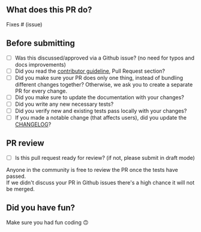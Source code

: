 ## What does this PR do?

<!--
Please include a summary of the change and which issue is fixed.
 Please also include relevant motivation and context.
 List any dependencies that are required for this change.
-->

Fixes # (issue)

## Before submitting
- [ ] Was this discussed/approved via a Github issue? (no need for typos and docs improvements)
- [ ] Did you read the [contributor guideline](https://github.com/PyTorchLightning/pytorch-lightning-bolts/blob/master/.github/CONTRIBUTING.md), Pull Request section?
- [ ] Did you make sure your PR does only one thing, instead of bundling different changes together? Otherwise, we ask you to create a separate PR for every change.
- [ ] Did you make sure to update the documentation with your changes?
- [ ] Did you write any new necessary tests? 
- [ ] Did you verify new and existing tests pass locally with your changes?
- [ ] If you made a notable change (that affects users), did you update the [CHANGELOG](https://github.com/PyTorchLightning/pytorch-lightning-bolts/blob/master/CHANGELOG.md)?

<!-- For CHANGELOG separate each item in unreleased section by a blank line to reduce collisions -->

## PR review
 - [ ] Is this pull request ready for review? (if not, please submit in draft mode)

Anyone in the community is free to review the PR once the tests have passed.    
If we didn't discuss your PR in Github issues there's a high chance it will not be merged.

## Did you have fun?
Make sure you had fun coding 🙃
